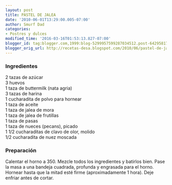 ```yaml
---
layout: post
title: PASTEL DE JALEA
date: '2010-06-01T13:29:00.005-07:00'
author: Smurf Dad
categories:
- Postres y dulces
modified_time: '2016-03-16T01:53:13.827-07:00'
blogger_id: tag:blogger.com,1999:blog-5299957599287034512.post-6429581709062097991
blogger_orig_url: http://recetas-desa.blogspot.com/2010/06/pastel-de-jalea.html
---
```


<h3>Ingredientes</h3>2 tazas de azúcar<br />3 huevos<br />1 taza de buttermilk (nata agria)<br />3 tazas de harina<br />1 cucharadita de polvo para hornear<br />1 taza de aceite<br />1 taza de jalea de mora<br />1 taza de jalea de frutillas<br />1 taza de pasas<br />1 taza de nueces (pecans), picado<br />1 1/2 cucharaditas de clavo de olor, molido<br />1/2 cucharadita de nuez moscada<br /><h3>Preparación</h3>Calentar el horno a 350. Mezcle todos los ingredientes y batirlos bien. Pase la masa a una bandeja cuadrada, profunda y engrasada para el horno. Hornear hasta que la mitad esté firme (aproximadamente 1 hora). Deje enfriar antes de cortar.